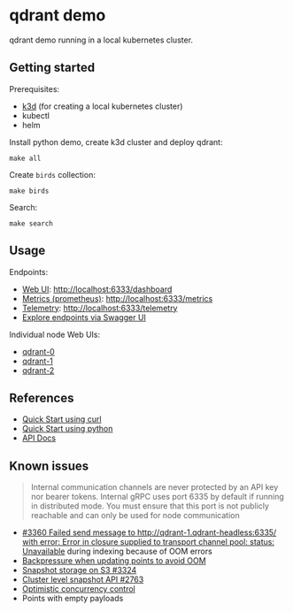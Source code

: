 # qdrant demo

qdrant demo running in a local kubernetes cluster.

## Getting started

Prerequisites:

- [k3d](https://k3d.io/) (for creating a local kubernetes cluster)
- kubectl
- helm

Install python demo, create k3d cluster and deploy qdrant:

```
make all
```

Create `birds` collection:

```
make birds
```

Search:

```
make search
```

## Usage

Endpoints:

- [Web UI](https://qdrant.tech/documentation/interfaces/web-ui/): [http://localhost:6333/dashboard](http://localhost:6333/dashboard)
- [Metrics (prometheus)](https://qdrant.tech/documentation/guides/monitoring/): [http://localhost:6333/metrics](http://localhost:6333/metrics)
- [Telemetry](https://qdrant.tech/documentation/guides/telemetry/): [http://localhost:6333/telemetry](http://localhost:6333/telemetry)
- [Explore endpoints via Swagger UI](https://ui.qdrant.tech/)

Individual node Web UIs:

- [qdrant-0](http://qdrant-0.localhost:6333/dashboard)
- [qdrant-1](http://qdrant-1.localhost:6333/dashboard)
- [qdrant-2](http://qdrant-2.localhost:6333/dashboard)

## References

- [Quick Start using curl](https://github.com/qdrant/qdrant/blob/master/QUICK_START.md)
- [Quick Start using python](https://qdrant.tech/documentation/quick-start/)
- [API Docs](https://qdrant.github.io/qdrant/redoc/index.html)

## Known issues

> Internal communication channels are never protected by an API key nor bearer tokens. Internal gRPC uses port 6335 by default if running in distributed mode. You must ensure that this port is not publicly reachable and can only be used for node communication

- [#3360 Failed send message to http://qdrant-1.qdrant-headless:6335/ with error: Error in closure supplied to transport channel pool: status: Unavailable](https://github.com/qdrant/qdrant/issues/3360) during indexing because of OOM errors
- [Backpressure when updating points to avoid OOM](https://github.com/qdrant/qdrant/issues/4169)
- [Snapshot storage on S3 #3324](https://github.com/qdrant/qdrant/issues/3324)
- [Cluster level snapshot API #2763](https://github.com/qdrant/qdrant/issues/2763)
- [Optimistic concurrency control](https://github.com/qdrant/qdrant/issues/2749)
- Points with empty payloads
